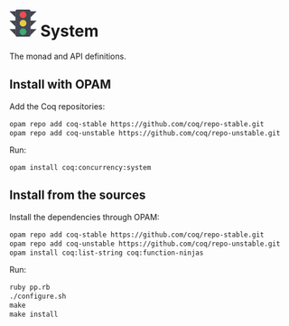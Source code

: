 # ![Logo](https://raw.githubusercontent.com/clarus/icons/master/street-light-48.png) System
The monad and API definitions.

## Install with OPAM
Add the Coq repositories:

    opam repo add coq-stable https://github.com/coq/repo-stable.git
    opam repo add coq-unstable https://github.com/coq/repo-unstable.git

Run:

    opam install coq:concurrency:system

## Install from the sources
Install the dependencies through OPAM:

    opam repo add coq-stable https://github.com/coq/repo-stable.git
    opam repo add coq-unstable https://github.com/coq/repo-unstable.git
    opam install coq:list-string coq:function-ninjas

Run:

    ruby pp.rb
    ./configure.sh
    make
    make install
